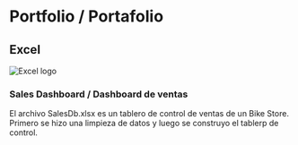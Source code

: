 # Portfolio / Portafolio 

## Excel
![Excel logo](/05.png)

### Sales Dashboard / Dashboard de ventas 

 El archivo SalesDb.xlsx es un tablero de control de ventas de un Bike Store. Primero se hizo una limpieza de datos y luego se construyo el tablerp de control.



